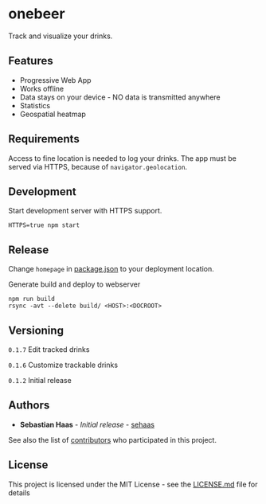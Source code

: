 # onebeer

Track and visualize your drinks.

## Features

* Progressive Web App
* Works offline
* Data stays on your device - NO data is transmitted anywhere
* Statistics
* Geospatial heatmap

## Requirements

Access to fine location is needed to log your drinks.
The app must be served via HTTPS, because of `navigator.geolocation`.

## Development

Start development server with HTTPS support.
```
HTTPS=true npm start
```

## Release

Change `homepage` in [package.json](package.json) to your deployment location.

Generate build and deploy to webserver
```
npm run build
rsync -avt --delete build/ <HOST>:<DOCROOT>
```

## Versioning

`0.1.7` Edit tracked drinks

`0.1.6` Customize trackable drinks

`0.1.2` Initial release

## Authors

* **Sebastian Haas** - *Initial release* - [sehaas](https://github.com/sehaas)

See also the list of [contributors](https://github.com/sehaas/onebeer/contributors) who participated in this project.

## License

This project is licensed under the MIT License - see the [LICENSE.md](LICENSE.md) file for details
